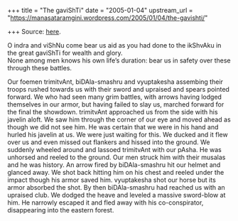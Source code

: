 +++
title = "The gaviShTi"
date = "2005-01-04"
upstream_url = "https://manasataramgini.wordpress.com/2005/01/04/the-gavishti/"

+++
Source: [here](https://manasataramgini.wordpress.com/2005/01/04/the-gavishti/).

O indra and viShNu come bear us aid as you had done to the ikShvAku in the great gaviShTi for wealth and glory.  
None among men knows his own life’s duration: bear us in safety over these through these battles.

Our foemen trimitvAnt, biDAla-smashru and vyuptakesha assembing their troops rushed towards us with their sword and upraised and spears pointed forward. We who had seen many grim battles, with arrows having lodged themselves in our armor, but having failed to slay us, marched forward for the final the showdown. trimitvAnt approached us from the side with his javelin aloft. We saw him through the corner of our eye and moved ahead as though we did not see him. He was certain that we were in his hand and hurled his javelin at us. We were just waiting for this. We ducked and it flew over us and even missed out flankers and hissed into the ground. We suddenly wheeled around and lassoed trimitvAnt with our pAsha. He was unhorsed and reeled to the ground. Our men struck him with their musalas and he was history. An arrow fired by biDAla-smashru hit our helmet and glanced away. We shot back hitting him on his chest and reeled under the impact though his armor saved him. vyuptakesha shot our horse but its armor absorbed the shot. By then biDAla-smashru had reached us with an upraised club. We dodged the heave and leveled a massive sword-blow at him. He narrowly escaped it and fled away with his co-conspirator, disappearing into the eastern forest.

